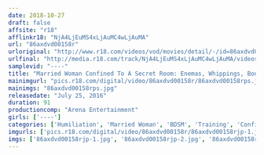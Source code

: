 ```yaml
---
date: 2018-10-27
draft: false
affsite: "r18"
afflinkr18: "NjA4LjEuMS4xLjAuMC4wLjAuMA"
url: "86axdvd00158r"
urloriginal: "http://www.r18.com/videos/vod/movies/detail/-/id=86axdvd00158r"
urlfinal: "http://media.r18.com/track/NjA4LjEuMS4xLjAuMC4wLjAuMA/videos/vod/movies/detail/-/id=86axdvd00158r"
samplevid: "----"
title: "Married Woman Confined To A Secret Room: Enemas, Whippings, Bound Upside Down"
mainimgurl: "pics.r18.com/digital/video/86axdvd00158r/86axdvd00158rps.jpg"
mainimgs: "86axdvd00158rps.jpg"
releasedate: "July 25, 2016"
duration: 91
productioncomp: "Arena Entertainment"
girls: ['----']
categories: ['Humiliation', 'Married Woman', 'BDSM', 'Training', 'Confinement', 'Bondage']
imgurls: ['pics.r18.com/digital/video/86axdvd00158r/86axdvd00158rjp-1.jpg', 'pics.r18.com/digital/video/86axdvd00158r/86axdvd00158rjp-2.jpg', 'pics.r18.com/digital/video/86axdvd00158r/86axdvd00158rjp-3.jpg', 'pics.r18.com/digital/video/86axdvd00158r/86axdvd00158rjp-4.jpg', 'pics.r18.com/digital/video/86axdvd00158r/86axdvd00158rjp-5.jpg', 'pics.r18.com/digital/video/86axdvd00158r/86axdvd00158rjp-6.jpg', 'pics.r18.com/digital/video/86axdvd00158r/86axdvd00158rjp-7.jpg', 'pics.r18.com/digital/video/86axdvd00158r/86axdvd00158rjp-8.jpg', 'pics.r18.com/digital/video/86axdvd00158r/86axdvd00158rjp-9.jpg', 'pics.r18.com/digital/video/86axdvd00158r/86axdvd00158rjp-10.jpg', 'pics.r18.com/digital/video/86axdvd00158r/86axdvd00158rjp-11.jpg', 'pics.r18.com/digital/video/86axdvd00158r/86axdvd00158rjp-12.jpg', 'pics.r18.com/digital/video/86axdvd00158r/86axdvd00158rjp-13.jpg', 'pics.r18.com/digital/video/86axdvd00158r/86axdvd00158rjp-14.jpg', 'pics.r18.com/digital/video/86axdvd00158r/86axdvd00158rjp-15.jpg', 'pics.r18.com/digital/video/86axdvd00158r/86axdvd00158rjp-16.jpg', 'pics.r18.com/digital/video/86axdvd00158r/86axdvd00158rjp-17.jpg', 'pics.r18.com/digital/video/86axdvd00158r/86axdvd00158rjp-18.jpg', 'pics.r18.com/digital/video/86axdvd00158r/86axdvd00158rjp-19.jpg', 'pics.r18.com/digital/video/86axdvd00158r/86axdvd00158rjp-20.jpg']
imgs: ['86axdvd00158rjp-1.jpg', '86axdvd00158rjp-2.jpg', '86axdvd00158rjp-3.jpg', '86axdvd00158rjp-4.jpg', '86axdvd00158rjp-5.jpg', '86axdvd00158rjp-6.jpg', '86axdvd00158rjp-7.jpg', '86axdvd00158rjp-8.jpg', '86axdvd00158rjp-9.jpg', '86axdvd00158rjp-10.jpg', '86axdvd00158rjp-11.jpg', '86axdvd00158rjp-12.jpg', '86axdvd00158rjp-13.jpg', '86axdvd00158rjp-14.jpg', '86axdvd00158rjp-15.jpg', '86axdvd00158rjp-16.jpg', '86axdvd00158rjp-17.jpg', '86axdvd00158rjp-18.jpg', '86axdvd00158rjp-19.jpg', '86axdvd00158rjp-20.jpg']
---
```

